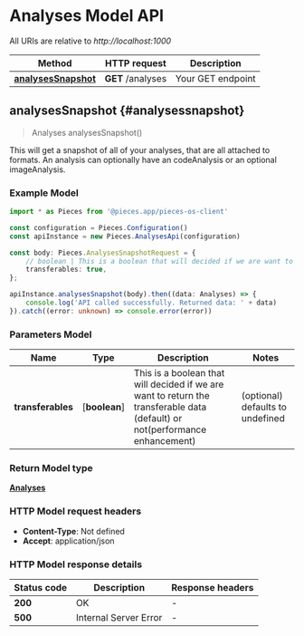 # Analyses Model API

All URIs are relative to *http://localhost:1000*

Method | HTTP request | Description
------------- | ------------- | -------------
[**analysesSnapshot**](AnalysesApi#analysessnapshot) | **GET** /analyses | Your GET endpoint


## **analysesSnapshot** {#analysessnapshot}
> Analyses analysesSnapshot()

This will get a snapshot of all of your analyses, that are all attached to formats. An analysis can optionally have an codeAnalysis or an optional imageAnalysis.

### Example Model

```typescript
import * as Pieces from '@pieces.app/pieces-os-client'

const configuration = Pieces.Configuration()
const apiInstance = new Pieces.AnalysesApi(configuration)

const body: Pieces.AnalysesSnapshotRequest = {
    // boolean | This is a boolean that will decided if we are want to return the transferable data (default) or not(performance enhancement) (optional)
    transferables: true,
};

apiInstance.analysesSnapshot(body).then((data: Analyses) => {
    console.log('API called successfully. Returned data: ' + data)
}).catch((error: unknown) => console.error(error))
```

### Parameters Model

Name | Type | Description  | Notes
------------- | ------------- | ------------- | -------------
 **transferables** | [**boolean**] | This is a boolean that will decided if we are want to return the transferable data (default) or not(performance enhancement) | (optional) defaults to undefined


### Return Model type

[**Analyses**](../models/Analyses)

### HTTP Model request headers

- **Content-Type**: Not defined
- **Accept**: application/json


### HTTP Model response details
| Status code | Description | Response headers
|-------------|-------------|------------------
**200** | OK |  -  |
**500** | Internal Server Error |  -  |


